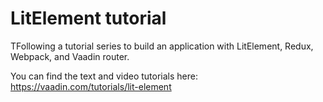 # LitElement tutorial 

TFollowing a tutorial series to build an application with LitElement, Redux, Webpack, and Vaadin router.

You can find the text and video tutorials here:
https://vaadin.com/tutorials/lit-element
